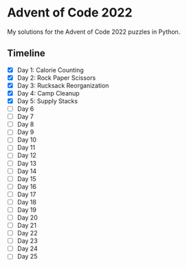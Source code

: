 # Advent of Code 2022
My solutions for the Advent of Code 2022 puzzles in Python.

## Timeline
 - [x] Day 1: Calorie Counting
 - [x] Day 2: Rock Paper Scissors
 - [x] Day 3: Rucksack Reorganization
 - [x] Day 4: Camp Cleanup
 - [x] Day 5: Supply Stacks
 - [ ] Day 6
 - [ ] Day 7
 - [ ] Day 8
 - [ ] Day 9
 - [ ] Day 10
 - [ ] Day 11
 - [ ] Day 12
 - [ ] Day 13
 - [ ] Day 14
 - [ ] Day 15
 - [ ] Day 16
 - [ ] Day 17
 - [ ] Day 18
 - [ ] Day 19
 - [ ] Day 20
 - [ ] Day 21
 - [ ] Day 22
 - [ ] Day 23
 - [ ] Day 24
 - [ ] Day 25